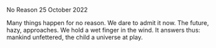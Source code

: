 No Reason
25 October 2022

Many things happen for no reason.
We dare to admit it now.
The future, hazy, approaches.
We hold a wet finger in the wind.
It answers thus: mankind unfettered,
the child a universe at play.